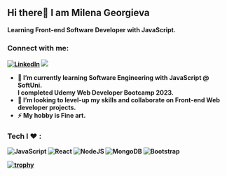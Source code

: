 ## Hi there👋 I am Milena Georgieva 
<b> Learning Front-end Software Developer with JavaScript.<br>
### Connect with me: <br>
[![LinkedIn](https://img.shields.io/badge/linkedin-%230077B5.svg?style=for-the-badge&logo=linkedin&logoColor=white)](https://www.linkedin.com/in/milena-georgieva95/) [![](https://img.shields.io/badge/-Behance-blue?style=for-the-badge&logo=behance&logoColor=white)](https://www.behance.net/milenageorgieva4/)<br>

- 🌱 I’m currently learning Software Engineering with JavaScript @ SoftUni.<br>I completed Udemy Web Developer Bootcamp 2023.
- 👯 I’m looking to level-up my skills and collaborate on Front-end Web developer projects.
- ⚡ My hobby is Fine art.

### Tech I :heart: : <br>
![JavaScript](https://img.shields.io/badge/javascript-%23323330.svg?style=for-the-badge&logo=javascript&logoColor=%23F7DF1E)
![React](https://img.shields.io/badge/react-%2320232a.svg?style=for-the-badge&logo=react&logoColor=%2361DAFB)
![NodeJS](https://img.shields.io/badge/node.js-6DA55F?style=for-the-badge&logo=node.js&logoColor=white)
![MongoDB](https://img.shields.io/badge/MongoDB-%234ea94b.svg?style=for-the-badge&logo=mongodb&logoColor=white)
![Bootstrap](https://img.shields.io/badge/bootstrap-%238511FA.svg?style=for-the-badge&logo=bootstrap&logoColor=white)

[![trophy](https://github-profile-trophy.vercel.app/?username=milenageorgieva95&row=1)](https://github.com/ryo-ma/github-profile-trophy) <br>



<!--
**MilenaGeorgieva95/MilenaGeorgieva95** is a ✨ _special_ ✨ repository because its `README.md` (this file) appears on your GitHub profile.

Here are some ideas to get you started:

- 🔭 I’m currently working on ...
- 🌱 I’m currently learning Software engineering @ SoftUni.
- 👯 I’m looking to collaborate on ...
- 🤔 I’m looking for help with ...
- 💬 Ask me about ...
- 📫 How to reach me: ...
- 😄 Pronouns: ...
- ⚡ Fun fact: ...
![MySQL](https://img.shields.io/badge/mysql-%2300f.svg?style=for-the-badge&logo=mysql&logoColor=white)
![Angular](https://img.shields.io/badge/angular-%23DD0031.svg?style=for-the-badge&logo=angular&logoColor=white)
![Angular.js](https://img.shields.io/badge/angular.js-%23E23237.svg?style=for-the-badge&logo=angularjs&logoColor=white)
![WordPress](https://img.shields.io/badge/WordPress-%23117AC9.svg?style=for-the-badge&logo=WordPress&logoColor=white)
![TypeScript](https://img.shields.io/badge/typescript-%23007ACC.svg?style=for-the-badge&logo=typescript&logoColor=white)
-->

